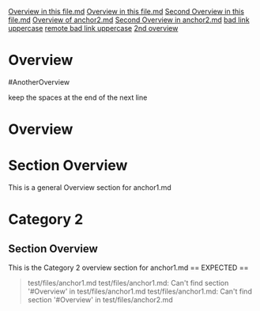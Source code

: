 [Overview in this file.md](#overview)
[Overview in this file.md](#anotheroverview)
[Second Overview in this file.md](#section-overview-1)
[Overview of anchor2.md](anchor2.md#overview)
[Second Overview in anchor2.md](anchor2.md#overview-1)
[bad link uppercase](#Overview)
[remote bad link uppercase](anchor2.md#Overview)
[2nd overview](#overview-1)

# Overview
#AnotherOverview

keep the spaces at the end of the next line
# Overview         

# Section Overview

This is a general Overview section for anchor1.md

# Category 2

## Section Overview

This is the Category 2 overview section for anchor1.md
== EXPECTED ==
> test/files/anchor1.md
test/files/anchor1.md: Can't find section '#Overview' in test/files/anchor1.md
test/files/anchor1.md: Can't find section '#Overview' in test/files/anchor2.md

